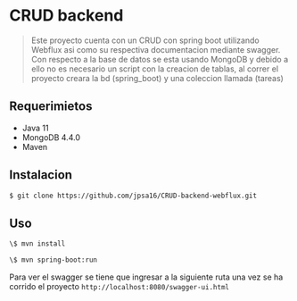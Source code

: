 # CRUD backend

> Este proyecto cuenta con un CRUD con spring boot utilizando Webflux asi como su respectiva documentacion mediante swagger.
> Con respecto a la base de datos se esta usando MongoDB y debido a ello no es necesario un script con la creacion de tablas, al correr el proyecto creara la bd (spring_boot) y una coleccion llamada (tareas)

## Requerimietos

- Java 11
- MongoDB 4.4.0
- Maven

## Instalacion

```bash
$ git clone https://github.com/jpsa16/CRUD-backend-webflux.git
```

## Uso

```bash
\$ mvn install

\$ mvn spring-boot:run
```

Para ver el swagger se tiene que ingresar a la siguiente ruta una vez se ha corrido el proyecto `http://localhost:8080/swagger-ui.html`


